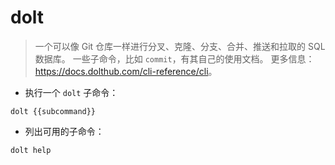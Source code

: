 # dolt

> 一个可以像 Git 仓库一样进行分叉、克隆、分支、合并、推送和拉取的 SQL 数据库。
> 一些子命令，比如 `commit`，有其自己的使用文档。
> 更多信息：<https://docs.dolthub.com/cli-reference/cli>。

- 执行一个 `dolt` 子命令：

`dolt {{subcommand}}`

- 列出可用的子命令：

`dolt help`